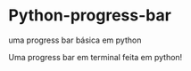 # Python-progress-bar
uma progress bar básica em python

<p>Uma progress bar em terminal feita em python!<p/>
